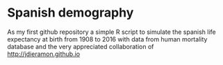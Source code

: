 # Spanish demography

As my first github repository a simple R script to simulate the spanish life expectancy at birth from 1908 to 2016 with data from human mortality database and the very appreciated collaboration of http://jdieramon.github.io 
